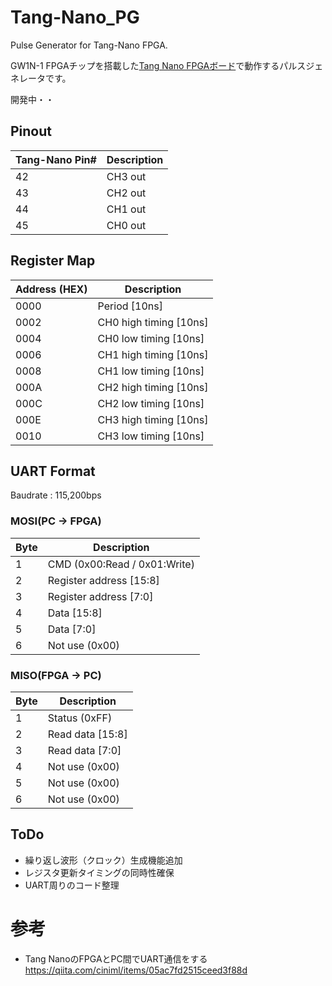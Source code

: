 # Tang-Nano_PG
Pulse Generator for Tang-Nano FPGA.
  
GW1N-1 FPGAチップを搭載した[Tang Nano FPGAボード](https://jp.seeedstudio.com/Sipeed-Tang-Nano-FPGA-board-powered-by-GW1N-1-FPGA-p-4304.html)で動作するパルスジェネレータです。  
  
開発中・・  
  
## Pinout
|  Tang-Nano Pin#  | Description |
| ------ | ---- |
| 42 | CH3 out |
| 43 | CH2 out |
| 44 | CH1 out |
| 45 | CH0 out |
  

## Register Map
|  Address (HEX)  | Description |
| ------ | ---- |
| 0000 | Period [10ns] |
| 0002 | CH0 high timing [10ns] |
| 0004 | CH0 low timing [10ns] |
| 0006 | CH1 high timing [10ns] |
| 0008 | CH1 low timing [10ns] |
| 000A | CH2 high timing [10ns] |
| 000C | CH2 low timing [10ns] |
| 000E | CH3 high timing [10ns] |
| 0010 | CH3 low timing [10ns] |
  
## UART Format
Baudrate : 115,200bps  
### MOSI(PC -> FPGA)
|  Byte  | Description |
| ------ | ---- |
| 1 | CMD (0x00:Read / 0x01:Write) |
| 2 | Register address [15:8] |
| 3 | Register address [7:0] |
| 4 | Data [15:8] |
| 5 | Data [7:0] |
| 6 | Not use (0x00) |

### MISO(FPGA -> PC)
|  Byte  | Description |
| ------ | ---- |
| 1 | Status (0xFF) |
| 2 | Read data [15:8] |
| 3 | Read data [7:0] |
| 4 | Not use (0x00) |
| 5 | Not use (0x00) |
| 6 | Not use (0x00) |

## ToDo
* 繰り返し波形（クロック）生成機能追加
* レジスタ更新タイミングの同時性確保
* UART周りのコード整理

# 参考
- Tang NanoのFPGAとPC間でUART通信をする https://qiita.com/ciniml/items/05ac7fd2515ceed3f88d
